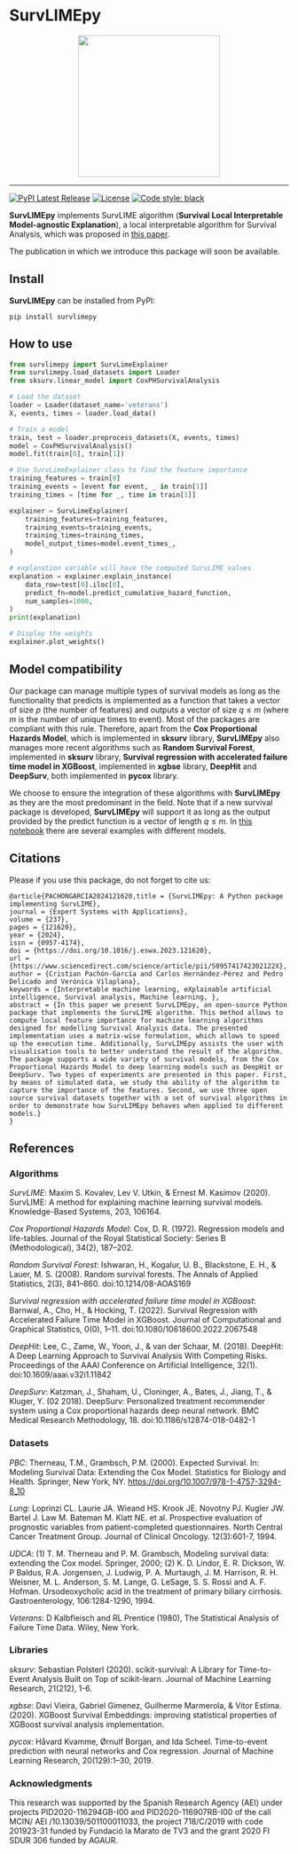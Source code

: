 # SurvLIMEpy
<p align="center">
    <img src="https://github.com/imatge-upc/SurvLIMEpy/blob/main/logo.png?raw=true" width="256" height="256">
</p>

-----------------
[![PyPI Latest Release](https://img.shields.io/pypi/v/survlimepy.svg)](https://pypi.org/project/survlimepy/)
[![License](https://img.shields.io/pypi/l/survlimepy.svg)](https://github.com/imatge-upc/SurvLIMEpy/blob/main/LICENSE)
[![Code style: black](https://img.shields.io/badge/code%20style-black-000000.svg)](https://github.com/psf/black)

**SurvLIMEpy** implements SurvLIME algorithm (**Survival Local Interpretable Model-agnostic Explanation**), a local interpretable algorithm for Survival Analysis, which was proposed in [this paper](https://www.sciencedirect.com/science/article/abs/pii/S0950705120304044).

The publication in which we introduce this package will soon be available.

## Install
**SurvLIMEpy** can be installed from PyPI:

```
pip install survlimepy
```

## How to use
```python
from survlimepy import SurvLimeExplainer
from survlimepy.load_datasets import Loader
from sksurv.linear_model import CoxPHSurvivalAnalysis

# Load the dataset
loader = Loader(dataset_name='veterans')
X, events, times = loader.load_data()

# Train a model
train, test = loader.preprocess_datasets(X, events, times)
model = CoxPHSurvivalAnalysis()
model.fit(train[0], train[1])

# Use SurvLimeExplainer class to find the feature importance
training_features = train[0]
training_events = [event for event, _ in train[1]]
training_times = [time for _, time in train[1]]

explainer = SurvLimeExplainer(
    training_features=training_features,
    training_events=training_events,
    training_times=training_times,
    model_output_times=model.event_times_,
)

# explanation variable will have the computed SurvLIME values
explanation = explainer.explain_instance(
    data_row=test[0].iloc[0],
    predict_fn=model.predict_cumulative_hazard_function,
    num_samples=1000,
)
print(explanation)

# Display the weights
explainer.plot_weights()
```

## Model compatibility
Our package can manage multiple types of survival models as long as the functionality that predicts is implemented as a function that takes a vector of size $p$ (the number of features) and outputs a vector of size $q \leq m$ (where $m$ is the number of unique times to event). Most of the packages are compliant with this rule. Therefore, apart from the **Cox Proportional Hazards Model**, which is implemented in **sksurv** library, **SurvLIMEpy** also manages more recent algorithms such as **Random Survival Forest**, implemented in **sksurv** library, **Survival regression with accelerated failure time model in XGBoost**, implemented in **xgbse** library, **DeepHit** and **DeepSurv**, both implemented in **pycox** library.

We choose to ensure the integration of these algorithms with **SurvLIMEpy** as they are the most predominant in the field. Note that if a new survival package is developed, **SurvLIMEpy** will support it as long as the output provided by the predict function is a vector of length $q \leq m$. In [this notebook](https://github.com/imatge-upc/SurvLIME-experiments/blob/main/notebooks/multiple_models.ipynb) there are several examples with different models.

## Citations
Please if you use this package, do not forget to cite us:
```
@article{PACHONGARCIA2024121620,title = {SurvLIMEpy: A Python package implementing SurvLIME},
journal = {Expert Systems with Applications},
volume = {237},
pages = {121620},
year = {2024},
issn = {0957-4174},
doi = {https://doi.org/10.1016/j.eswa.2023.121620},
url = {https://www.sciencedirect.com/science/article/pii/S095741742302122X},
author = {Cristian Pachón-García and Carlos Hernández-Pérez and Pedro Delicado and Verónica Vilaplana},
keywords = {Interpretable machine learning, eXplainable artificial intelligence, Survival analysis, Machine learning, },
abstract = {In this paper we present SurvLIMEpy, an open-source Python package that implements the SurvLIME algorithm. This method allows to compute local feature importance for machine learning algorithms designed for modelling Survival Analysis data. The presented implementation uses a matrix-wise formulation, which allows to speed up the execution time. Additionally, SurvLIMEpy assists the user with visualisation tools to better understand the result of the algorithm. The package supports a wide variety of survival models, from the Cox Proportional Hazards Model to deep learning models such as DeepHit or DeepSurv. Two types of experiments are presented in this paper. First, by means of simulated data, we study the ability of the algorithm to capture the importance of the features. Second, we use three open source survival datasets together with a set of survival algorithms in order to demonstrate how SurvLIMEpy behaves when applied to different models.}
}
```

## References

### Algorithms
*SurvLIME*: Maxim S. Kovalev, Lev V. Utkin, & Ernest M. Kasimov (2020). SurvLIME: A method for explaining machine learning survival models. Knowledge-Based Systems, 203, 106164.

*Cox Proportional Hazards Model*: Cox, D. R. (1972). Regression models and life-tables. Journal of the Royal Statistical Society: Series B (Methodological), 34(2), 187–202.

*Random Survival Forest*: Ishwaran, H., Kogalur, U. B., Blackstone, E. H., & Lauer, M. S. (2008). Random survival forests. The Annals of Applied Statistics, 2(3), 841–860. doi:10.1214/08-AOAS169

*Survival regression with accelerated failure time model in XGBoost*: Barnwal, A., Cho, H., & Hocking, T. (2022). Survival Regression with Accelerated Failure Time Model in XGBoost. Journal of Computational and Graphical Statistics, 0(0), 1–11. doi:10.1080/10618600.2022.2067548

*DeepHit*: Lee, C., Zame, W., Yoon, J., & van der Schaar, M. (2018). DeepHit: A Deep Learning Approach to Survival Analysis With Competing Risks. Proceedings of the AAAI Conference on Artificial Intelligence, 32(1). doi:10.1609/aaai.v32i1.11842

*DeepSurv*: Katzman, J., Shaham, U., Cloninger, A., Bates, J., Jiang, T., & Kluger, Y. (02 2018). DeepSurv: Personalized treatment recommender system using a Cox proportional hazards deep neural network. BMC Medical Research Methodology, 18. doi:10.1186/s12874-018-0482-1

### Datasets
*PBC*: Therneau, T.M., Grambsch, P.M. (2000). Expected Survival. In: Modeling Survival Data: Extending the Cox Model. Statistics for Biology and Health. Springer, New York, NY. https://doi.org/10.1007/978-1-4757-3294-8_10

*Lung*: Loprinzi CL. Laurie JA. Wieand HS. Krook JE. Novotny PJ. Kugler JW. Bartel J. Law M. Bateman M. Klatt NE. et al. Prospective evaluation of prognostic variables from patient-completed questionnaires. North Central Cancer Treatment Group. Journal of Clinical Oncology. 12(3):601-7, 1994.

*UDCA*: (1) T. M. Therneau and P. M. Grambsch, Modeling survival data: extending the Cox model. Springer, 2000; (2) K. D. Lindor, E. R. Dickson, W. P Baldus, R.A. Jorgensen, J. Ludwig, P. A. Murtaugh, J. M. Harrison, R. H. Weisner, M. L. Anderson, S. M. Lange, G. LeSage, S. S. Rossi and A. F. Hofman. Ursodeoxycholic acid in the treatment of primary biliary cirrhosis. Gastroenterology, 106:1284-1290, 1994. 

*Veterans*: D Kalbfleisch and RL Prentice (1980), The Statistical Analysis of Failure Time Data. Wiley, New York. 

### Libraries
*sksurv*: Sebastian Polsterl (2020). scikit-survival: A Library for Time-to-Event Analysis Built on Top of scikit-learn. Journal of Machine Learning Research, 21(212), 1-6.

*xgbse*: Davi Vieira, Gabriel Gimenez, Guilherme Marmerola, & Vitor Estima. (2020). XGBoost Survival Embeddings: improving statistical properties of XGBoost survival analysis implementation.

*pycox*: Håvard Kvamme, Ørnulf Borgan, and Ida Scheel. Time-to-event prediction with neural networks and Cox regression. Journal of Machine Learning Research, 20(129):1–30, 2019.


### Acknowledgments
This research was supported by the Spanish Research Agency (AEI) under projects PID2020-116294GB-I00 and PID2020-116907RB-I00 of the call MCIN/ AEI /10.13039/501100011033, the project 718/C/2019 with code 201923-31 funded by Fundació la Marato de TV3 and the grant 2020 FI SDUR 306 funded by AGAUR.

